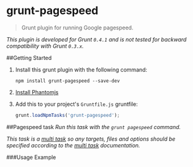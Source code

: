 # grunt-pagespeed

> Grunt plugin for running Google pagespeed.

_This plugin is developed for Grunt `0.4.1` and is not tested for backward compatibility with Grunt `0.3.x`._

##Getting Started
1. Install this grunt plugin with the following command:

    ```shell
    npm install grunt-pagespeed --save-dev
    ```


2. [Install Phantomjs](http://phantomjs.org/)
3. Add this to your project's `Gruntfile.js` gruntfile:

    ```js
    grunt.loadNpmTasks('grunt-pagespeed');
    ```


##Pagespeed task
_Run this task with the `grunt pagespeed` command._

_This task is a [multi task][] so any targets, files and options should be specified according to the [multi task][] documentation._

[multi task]: https://github.com/gruntjs/grunt/wiki/Configuring-tasks

###Usage Example
